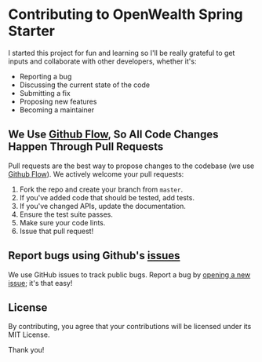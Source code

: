 # Contributing to OpenWealth Spring Starter
I started this project for fun and learning so I'll be really grateful to get inputs and collaborate with other developers, whether it's:

- Reporting a bug
- Discussing the current state of the code
- Submitting a fix
- Proposing new features
- Becoming a maintainer

## We Use [Github Flow](https://docs.github.com/en/get-started/quickstart/github-flow), So All Code Changes Happen Through Pull Requests
Pull requests are the best way to propose changes to the codebase (we use [Github Flow](https://docs.github.com/en/get-started/quickstart/github-flow)). We actively welcome your pull requests:

1. Fork the repo and create your branch from `master`.
2. If you've added code that should be tested, add tests.
3. If you've changed APIs, update the documentation.
4. Ensure the test suite passes.
5. Make sure your code lints.
6. Issue that pull request!

## Report bugs using Github's [issues](https://github.com/acltabontabon/openwealth-spring-starter/issues)
We use GitHub issues to track public bugs. Report a bug by [opening a new issue](https://github.com/acltabontabon/openwealth-spring-starter/issues/new); it's that easy!

## License
By contributing, you agree that your contributions will be licensed under its MIT License.

Thank you!
